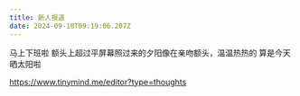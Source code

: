 ```yaml
---
title: 新人报道
date: 2024-09-18T09:19:06.207Z
---
```


马上下班啦
额头上超过平屏幕照过来的夕阳像在亲吻额头，温温热热的
算是今天晒太阳啦

https://www.tinymind.me/editor?type=thoughts